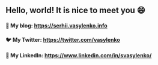 ## Hello, world! It is nice to meet you 😄

#### 📝 My blog: https://serhii.vasylenko.info
#### 🐦 My Twitter: https://twitter.com/vasylenko
#### 👔 My LinkedIn: https://www.linkedin.com/in/svasylenko/
